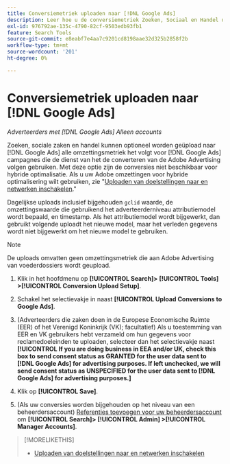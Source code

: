 ```yaml
---
title: Conversiemetriek uploaden naar [!DNL Google Ads]
description: Leer hoe u de conversiemetriek Zoeken, Sociaal en Handel uploadt naar [!DNL Google Ads].
exl-id: 976792ae-135c-4790-82cf-9503edb93fb1
feature: Search Tools
source-git-commit: e8eabf7e4aa7c9201cd8198aae32d325b2858f2b
workflow-type: tm+mt
source-wordcount: '201'
ht-degree: 0%

---
```


# Conversiemetriek uploaden naar [!DNL Google Ads]

*Adverteerders met [!DNL Google Ads] Alleen accounts*

Zoeken, sociale zaken en handel kunnen optioneel worden geüpload naar [!DNL Google Ads] alle omzettingsmetriek het volgt voor [!DNL Google Ads] campagnes die de dienst van het de converteren van de Adobe Advertising volgen gebruiken. Met deze optie zijn de conversies niet beschikbaar voor hybride optimalisatie. Als u uw Adobe omzettingen voor hybride optimalisering wilt gebruiken, zie &quot;[Uploaden van doelstellingen naar en netwerken inschakelen](objective-upload-to-networks.md).&quot;

Dagelijkse uploads inclusief bijgehouden `gclid` waarde, de omzettingswaarde die gebruikend het adverteerderniveau attributiemodel wordt bepaald, en timestamp. Als het attributiemodel wordt bijgewerkt, dan gebruikt volgende uploadt het nieuwe model, maar het verleden gegevens wordt niet bijgewerkt om het nieuwe model te gebruiken.

>[!NOTE]
>
>De uploads omvatten geen omzettingsmetriek die aan Adobe Advertising van voederdossiers wordt geupload.

1. Klik in het hoofdmenu op **[!UICONTROL Search]> [!UICONTROL Tools] >[!UICONTROL Conversion Upload Setup]**.

1. Schakel het selectievakje in naast **[!UICONTROL Upload Conversions to Google Ads]**.

1. (Adverteerders die zaken doen in de Europese Economische Ruimte (EER) of het Verenigd Koninkrijk (VK); facultatief) Als u toestemming van EER en VK gebruikers hebt verzameld om hun gegevens voor reclamedoeleinden te uploaden, selecteer dan het selectievakje naast **[!UICONTROL If you are doing business in EEA and/or UK, check this box to send consent status as GRANTED for the user data sent to [!DNL Google Ads] for advertising purposes. If left unchecked, we will send consent status as UNSPECIFIED for the user data sent to [!DNL Google Ads] for advertising purposes.]**

1. Klik op **[!UICONTROL Save]**.

1. (Als uw conversies worden bijgehouden op het niveau van een beheerdersaccount) [Referenties toevoegen voor uw beheerdersaccount](/help/search-social-commerce/admin/manager-accounts.md) om **[!UICONTROL Search]> [!UICONTROL Admin] >[!UICONTROL Manager Accounts]**.

>[!MORELIKETHIS]
>
>* [Uploaden van doelstellingen naar en netwerken inschakelen](objective-upload-to-networks.md)
